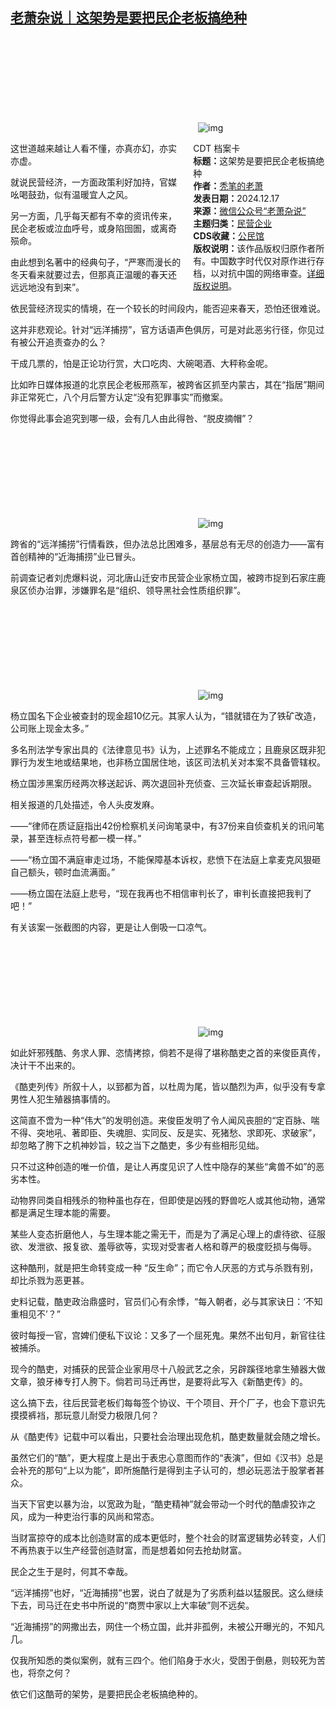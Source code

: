 <!--1734446098000-->
[老萧杂说｜这架势是要把民企老板搞绝种](https://chinadigitaltimes.net/chinese/714092.html)
------

<p><img decoding="async" src="data:image/svg+xml,%3Csvg%20xmlns='http://www.w3.org/2000/svg'%20viewBox='0%200%200%200'%3E%3C/svg%3E" alt="img" data-lazy-src="https://chinadigitaltimes.net/chinese/files/2024/12/post-714092-67617176ece75."><noscript><img decoding="async" src="https://chinadigitaltimes.net/chinese/files/2024/12/post-714092-67617176ece75." alt="img"></noscript></p><div style="width:42%;float:right;padding-left:20px"><div class="su-spoiler su-spoiler-style-fancy su-spoiler-icon-chevron-circle" data-scroll-offset="0" data-anchor-in-url="no"><div class="su-spoiler-title" tabindex="0" role="button"><span class="su-spoiler-icon"></span>CDT 档案卡</div><div class="su-spoiler-content su-u-clearfix su-u-trim"><strong>标题：</strong>这架势是要把民企老板搞绝种<br><strong>作者：</strong><a href="https://chinadigitaltimes.net/space/老萧杂说" target="_blank">秃笔的老萧</a><br><strong>发表日期：</strong>2024.12.17<br><strong>来源：</strong><a href="https://web.archive.org/web/https://mp.weixin.qq.com/s/nSkqBiRjL_IcGz4t8I76xA" target="_blank">微信公众号“老萧杂说”</a><br><strong>主题归类：</strong><a href="https://chinadigitaltimes.net/space/民营企业" target="_blank">民营企业</a><br><strong>CDS收藏：</strong><a href="https://chinadigitaltimes.net/space/%E5%85%AC%E6%B0%91%E9%A6%86" target="_blank" rel="noopener">公民馆</a><br><strong>版权说明：</strong>该作品版权归原作者所有。中国数字时代仅对原作进行存档，以对抗中国的网络审查。<a href="https://chinadigitaltimes.net/chinese/copyright">详细版权说明</a>。</div></div></div><p>这世道越来越让人看不懂，亦真亦幻，亦实亦虚。</p><p>就说民营经济，一方面政策利好加持，官媒吆喝鼓劲，似有温暖宜人之风。</p><p>另一方面，几乎每天都有不幸的资讯传来，民企老板或泣血呼号，或身陷囹圄，或离奇殒命。</p><p>由此想到名著中的经典句子，“严寒而漫长的冬天看来就要过去，但那真正温暖的春天还远远地没有到来”。</p><p>依民营经济现实的情境，在一个较长的时间段内，能否迎来春天，恐怕还很难说。</p><p>这并非悲观论。针对“远洋捕捞”，官方话语声色俱厉，可是对此恶劣行径，你见过有被公开追责查办的么？</p><p>干成几票的，怕是正论功行赏，大口吃肉、大碗喝酒、大秤称金呢。</p><p>比如昨日媒体报道的北京民企老板邢燕军，被跨省区抓至内蒙古，其在“指居”期间非正常死亡，八个月后警方认定“没有犯罪事实”而撤案。</p><p>你觉得此事会追究到哪一级，会有几人由此得咎、“脱皮摘帽”？</p><p><img decoding="async" src="data:image/svg+xml,%3Csvg%20xmlns='http://www.w3.org/2000/svg'%20viewBox='0%200%200%200'%3E%3C/svg%3E" alt="img" data-lazy-src="https://chinadigitaltimes.net/chinese/files/2024/12/post-714092-6761717702dec.png"><noscript><img decoding="async" src="https://chinadigitaltimes.net/chinese/files/2024/12/post-714092-6761717702dec.png" alt="img"></noscript></p><p>跨省的“远洋捕捞”行情看跌，但办法总比困难多，基层总有无尽的创造力——富有首创精神的“近海捕捞”业已冒头。</p><p>前调查记者刘虎爆料说，河北唐山迁安市民营企业家杨立国，被跨市捉到石家庄鹿泉区侦办治罪，涉嫌罪名是“组织、领导黑社会性质组织罪”。</p><p><img decoding="async" src="data:image/svg+xml,%3Csvg%20xmlns='http://www.w3.org/2000/svg'%20viewBox='0%200%200%200'%3E%3C/svg%3E" alt="img" data-lazy-src="https://chinadigitaltimes.net/chinese/files/2024/12/post-714092-676171770daca.png"><noscript><img decoding="async" src="https://chinadigitaltimes.net/chinese/files/2024/12/post-714092-676171770daca.png" alt="img"></noscript></p><p>杨立国名下企业被查封的现金超10亿元。其家人认为，“错就错在为了铁矿改造，公司账上现金太多。”</p><p>多名刑法学专家出具的《法律意见书》认为，上述罪名不能成立；且鹿泉区既非犯罪行为发生地或结果地，也非杨立国居住地，该区司法机关对本案不具备管辖权。</p><p>杨立国涉黑案历经两次移送起诉、两次退回补充侦查、三次延长审查起诉期限。</p><p>相关报道的几处描述，令人头皮发麻。</p><p>——“律师在质证庭指出42份检察机关问询笔录中，有37份来自侦查机关的讯问笔录，甚至连标点符号都一模一样。”</p><p>——“杨立国不满庭审走过场，不能保障基本诉权，悲愤下在法庭上拿麦克风狠砸自己额头，顿时血流满面。”</p><p>——杨立国在法庭上悲号，“现在我再也不相信审判长了，审判长直接把我判了吧！”</p><p>有关该案一张截图的内容，更是让人倒吸一口凉气。</p><p><img decoding="async" src="data:image/svg+xml,%3Csvg%20xmlns='http://www.w3.org/2000/svg'%20viewBox='0%200%200%200'%3E%3C/svg%3E" alt="img" data-lazy-src="https://chinadigitaltimes.net/chinese/files/2024/12/post-714092-6761717717888.png"><noscript><img decoding="async" src="https://chinadigitaltimes.net/chinese/files/2024/12/post-714092-6761717717888.png" alt="img"></noscript></p><p>如此奸邪残酷、务求人罪、恣情拷掠，倘若不是得了堪称酷吏之首的来俊臣真传，决计干不出来的。</p><p>《酷吏列传》所叙十人，以郅都为首，以杜周为尾，皆以酷烈为声，似乎没有专拿男性人犯生殖器搞事情的。</p><p>这简直不啻为一种“伟大”的发明创造。来俊臣发明了令人闻风丧胆的“定百脉、喘不得、突地吼、著即臣、失魂胆、实同反、反是实、死猪愁、求即死、求破家”，却忽略了胯下之机神妙旨，较之当下之酷吏，多少有些相形见绌。</p><p>只不过这种创造的唯一价值，是让人再度见识了人性中隐存的某些“禽兽不如”的恶劣本性。</p><p>动物界同类自相残杀的物种虽也存在，但即使是凶残的野兽吃人或其他动物，通常都是满足生理本能的需要。</p><p>某些人变态折磨他人，与生理本能之需无干，而是为了满足心理上的虐待欲、征服欲、发泄欲、报复欲、羞辱欲等，实现对受害者人格和尊严的极度贬损与侮辱。</p><p>这种酷刑，就是把生命转变成一种 “反生命”；而它令人厌恶的方式与杀戮有别，却比杀戮为恶更甚。</p><p>史料记载，酷吏政治鼎盛时，官员们心有余悸，“每入朝者，必与其家诀日：‘不知重相见不’？”</p><p>彼时每授一官，宫婢们便私下议论：又多了一个屈死鬼。果然不出旬月，新官往往被捕杀。</p><p>现今的酷吏，对捕获的民营企业家用尽十八般武艺之余，另辟蹊径地拿生殖器大做文章，狼牙棒专打人胯下。倘若司马迁再世，是要将此写入《新酷吏传》的。</p><p>这么搞下去，往后民营老板们每每签个协议、干个项目、开个厂子，也会下意识先摸摸裤裆，那玩意儿耐受力极限几何？</p><p>从《酷吏传》记载中可以看出，只要社会治理出现危机，酷吏数量就会随之增长。</p><p>虽然它们的“酷”，更大程度上是出于表忠心意图而作的“表演”，但如《汉书》总是会补充的那句“上以为能”，即所施酷行是得到主子认可的，想必玩恶法于股掌者甚众。</p><p>当天下官吏以暴为治，以宽政为耻，“酷吏精神”就会带动一个时代的酷虐狡诈之风，成为一种吏治行事的风尚和常态。</p><p>当财富掠夺的成本比创造财富的成本更低时，整个社会的财富逻辑势必转变，人们不再热衷于以生产经营创造财富，而是想着如何去抢劫财富。</p><p>民企之生于是时，何其不幸哉。</p><p>“远洋捕捞”也好，“近海捕捞”也罢，说白了就是为了劣质利益以猛服民。这么继续下去，司马迁在史书中所说的“商贾中家以上大率破”则不远矣。</p><p>“近海捕捞”的网撒出去，网住一个杨立国，此并非孤例，未被公开曝光的，不知凡几。</p><p>仅我所知悉的类似案例，就有三四个。他们陷身于水火，受困于倒悬，则较死为苦也，将奈之何？</p><p>依它们这酷苛的架势，是要把民企老板搞绝种的。</p><div class="addtoany_share_save_container addtoany_content addtoany_content_bottom"><div class="a2a_kit a2a_kit_size_32 addtoany_list" data-a2a-url="https://chinadigitaltimes.net/chinese/714092.html" data-a2a-title="老萧杂说｜这架势是要把民企老板搞绝种"><a class="a2a_button_facebook" href="https://www.addtoany.com/add_to/facebook?linkurl=https%3A%2F%2Fchinadigitaltimes.net%2Fchinese%2F714092.html&amp;linkname=%E8%80%81%E8%90%A7%E6%9D%82%E8%AF%B4%EF%BD%9C%E8%BF%99%E6%9E%B6%E5%8A%BF%E6%98%AF%E8%A6%81%E6%8A%8A%E6%B0%91%E4%BC%81%E8%80%81%E6%9D%BF%E6%90%9E%E7%BB%9D%E7%A7%8D" title="Facebook" rel="nofollow noopener" target="_blank"></a><a class="a2a_button_twitter" href="https://www.addtoany.com/add_to/twitter?linkurl=https%3A%2F%2Fchinadigitaltimes.net%2Fchinese%2F714092.html&amp;linkname=%E8%80%81%E8%90%A7%E6%9D%82%E8%AF%B4%EF%BD%9C%E8%BF%99%E6%9E%B6%E5%8A%BF%E6%98%AF%E8%A6%81%E6%8A%8A%E6%B0%91%E4%BC%81%E8%80%81%E6%9D%BF%E6%90%9E%E7%BB%9D%E7%A7%8D" title="Twitter" rel="nofollow noopener" target="_blank"></a><a class="a2a_button_telegram" href="https://www.addtoany.com/add_to/telegram?linkurl=https%3A%2F%2Fchinadigitaltimes.net%2Fchinese%2F714092.html&amp;linkname=%E8%80%81%E8%90%A7%E6%9D%82%E8%AF%B4%EF%BD%9C%E8%BF%99%E6%9E%B6%E5%8A%BF%E6%98%AF%E8%A6%81%E6%8A%8A%E6%B0%91%E4%BC%81%E8%80%81%E6%9D%BF%E6%90%9E%E7%BB%9D%E7%A7%8D" title="Telegram" rel="nofollow noopener" target="_blank"></a><a class="a2a_button_reddit" href="https://www.addtoany.com/add_to/reddit?linkurl=https%3A%2F%2Fchinadigitaltimes.net%2Fchinese%2F714092.html&amp;linkname=%E8%80%81%E8%90%A7%E6%9D%82%E8%AF%B4%EF%BD%9C%E8%BF%99%E6%9E%B6%E5%8A%BF%E6%98%AF%E8%A6%81%E6%8A%8A%E6%B0%91%E4%BC%81%E8%80%81%E6%9D%BF%E6%90%9E%E7%BB%9D%E7%A7%8D" title="Reddit" rel="nofollow noopener" target="_blank"></a><a class="a2a_button_whatsapp" href="https://www.addtoany.com/add_to/whatsapp?linkurl=https%3A%2F%2Fchinadigitaltimes.net%2Fchinese%2F714092.html&amp;linkname=%E8%80%81%E8%90%A7%E6%9D%82%E8%AF%B4%EF%BD%9C%E8%BF%99%E6%9E%B6%E5%8A%BF%E6%98%AF%E8%A6%81%E6%8A%8A%E6%B0%91%E4%BC%81%E8%80%81%E6%9D%BF%E6%90%9E%E7%BB%9D%E7%A7%8D" title="WhatsApp" rel="nofollow noopener" target="_blank"></a><a class="a2a_button_email" href="https://www.addtoany.com/add_to/email?linkurl=https%3A%2F%2Fchinadigitaltimes.net%2Fchinese%2F714092.html&amp;linkname=%E8%80%81%E8%90%A7%E6%9D%82%E8%AF%B4%EF%BD%9C%E8%BF%99%E6%9E%B6%E5%8A%BF%E6%98%AF%E8%A6%81%E6%8A%8A%E6%B0%91%E4%BC%81%E8%80%81%E6%9D%BF%E6%90%9E%E7%BB%9D%E7%A7%8D" title="Email" rel="nofollow noopener" target="_blank"></a><a class="a2a_button_copy_link" href="https://www.addtoany.com/add_to/copy_link?linkurl=https%3A%2F%2Fchinadigitaltimes.net%2Fchinese%2F714092.html&amp;linkname=%E8%80%81%E8%90%A7%E6%9D%82%E8%AF%B4%EF%BD%9C%E8%BF%99%E6%9E%B6%E5%8A%BF%E6%98%AF%E8%A6%81%E6%8A%8A%E6%B0%91%E4%BC%81%E8%80%81%E6%9D%BF%E6%90%9E%E7%BB%9D%E7%A7%8D" title="Copy Link" rel="nofollow noopener" target="_blank"></a><a class="a2a_dd addtoany_share_save addtoany_share" href="https://www.addtoany.com/share"></a></div></div>
